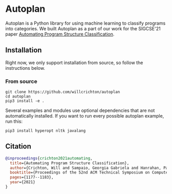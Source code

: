 # Autoplan

Autoplan is a Python library for using machine learning to classify programs into categories. We built Autoplan as a part of our work for the SIGCSE'21 paper [Automating Program Structure Classification](https://dl.acm.org/doi/10.1145/3408877.3432358).

## Installation

Right now, we only support installation from source, so follow the instructions below.

### From source

```
git clone https://github.com/willcrichton/autoplan
cd autoplan
pip3 install -e .
```

Several examples and modules use optional dependencies that are not automatically installed. If you want to run every possible autoplan example, run this:

```
pip3 install hyperopt nltk javalang
```


## Citation

```bibtex
@inproceedings{crichton2021automating,
  title={Automating Program Structure Classification},
  author={Crichton, Will and Sampaio, Georgia Gabriela and Hanrahan, Pat},
  booktitle={Proceedings of the 52nd ACM Technical Symposium on Computer Science Education},
  pages={1177--1183},
  year={2021}
}
```
